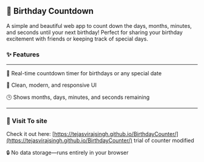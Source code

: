 ## 🎉 Birthday Countdown
A simple and beautiful web app to count down the days, months, minutes, and seconds until your next birthday!
Perfect for sharing your birthday excitement with friends or keeping track of special days.

### ✨ Features
---

🎂 Real-time countdown timer for birthdays or any special date

🌈 Clean, modern, and responsive UI

🕒 Shows months, days, minutes, and seconds remaining


---
 ### 🚀 Visit To site
Check it out here:
[https://tejasvirajsingh.github.io/BirthdayCounter/](https://tejasvirajsingh.github.io/BirthdayCounter/) trial of counter modified

🔒 No data storage—runs entirely in your browser
